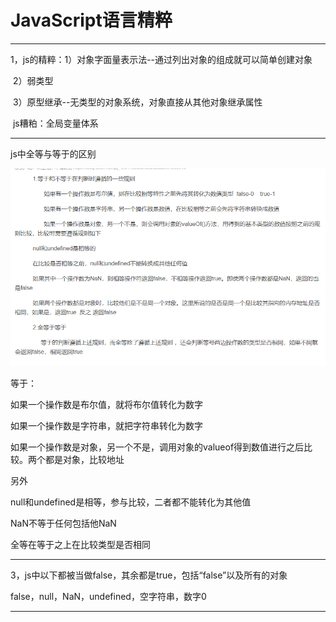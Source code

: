 # JavaScript语言精粹

---

1，js的精粹：1）对象字面量表示法--通过列出对象的组成就可以简单创建对象

​		2）弱类型

​		3）原型继承--无类型的对象系统，对象直接从其他对象继承属性

​	js糟粕：全局变量体系



---

js中全等与等于的区别

![1545142369147](imge/1545142369147.png)

等于：

如果一个操作数是布尔值，就将布尔值转化为数字

如果一个操作数是字符串，就把字符串转化为数字

如果一个操作数是对象，另一个不是，调用对象的valueof得到数值进行之后比较。两个都是对象，比较地址

另外

null和undefined是相等，参与比较，二者都不能转化为其他值

NaN不等于任何包括他NaN

全等在等于之上在比较类型是否相同

---

3，js中以下都被当做false，其余都是true，包括“false”以及所有的对象

false，null，NaN，undefined，空字符串，数字0

---





